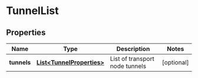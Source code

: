 # TunnelList

## Properties
Name | Type | Description | Notes
------------ | ------------- | ------------- | -------------
**tunnels** | [**List&lt;TunnelProperties&gt;**](TunnelProperties.md) | List of transport node tunnels |  [optional]
